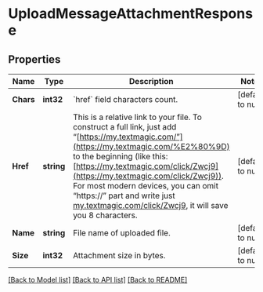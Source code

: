 # UploadMessageAttachmentResponse

## Properties
Name | Type | Description | Notes
------------ | ------------- | ------------- | -------------
**Chars** | **int32** | &#x60;href&#x60; field characters count.  | [default to null]
**Href** | **string** | This is a relative link to your file. To construct a full link, just add “[https://my.textmagic.com/”](https://my.textmagic.com/%E2%80%9D) to the beginning (like this: [https://my.textmagic.com/click/Zwcj9](https://my.textmagic.com/click/Zwcj9)). For most modern devices, you can omit “https://” part and write just [my.textmagic.com/click/Zwcj9](https://my.textmagic.com/click/Zwcj9), it will save you 8 characters.  | [default to null]
**Name** | **string** | File name of uploaded file.  | [default to null]
**Size** | **int32** | Attachment size in bytes. | [default to null]

[[Back to Model list]](../README.md#documentation-for-models) [[Back to API list]](../README.md#documentation-for-api-endpoints) [[Back to README]](../README.md)


